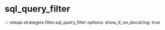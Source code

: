 # sql_query_filter

::: oteapi.strategies.filter.sql_query_filter
    options:
      show_if_no_docstring: true

